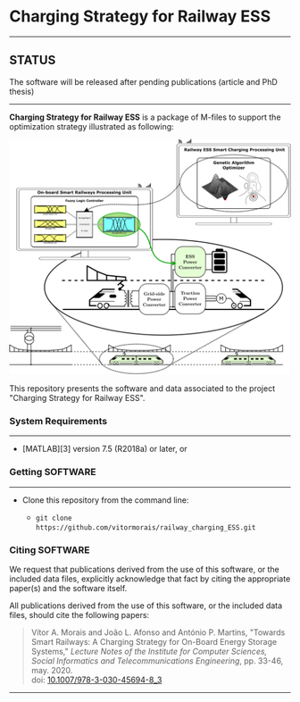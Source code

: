 # Charging Strategy for Railway ESS

-------------------------------------------------------

## STATUS
The software will be released after pending publications (article and PhD thesis)

-------------------------------------------------------

**Charging Strategy for Railway ESS** is a package of M-files to support the optimization strategy illustrated as following:

<!-- <a href="url"><img src="[1]" width="90%" ></a> -->
![Charging Strategy for Railway ESS][diagram]

This repository presents the software and data associated to the project "Charging Strategy for Railway ESS".


### System Requirements
-------------------
*   [MATLAB][3] version 7.5 (R2018a) or later, or

### Getting SOFTWARE
----------------
*	Clone this repository from the command line:
    
    - `git clone https://github.com/vitormorais/railway_charging_ESS.git`


### Citing SOFTWARE
We request that publications derived from the use of this software, or the
included data files, explicitly acknowledge that fact by citing the
appropriate paper(s) and the software itself.

All publications derived from the use of this software, or the included data
files, should cite the following papers:

>   Vítor A. Morais and João L. Afonso and António P. Martins, "Towards Smart Railways: 
    A Charging Strategy for On-Board Energy Storage Systems," *Lecture Notes of the Institute
    for Computer Sciences, Social Informatics and Telecommunications Engineering*, pp. 33-46,
    may. 2020.  
    doi: [10.1007/978-3-030-45694-8_3][2]
    
---

[1]: https://github.com/vitormorais/railway_charging_ESS/raw/main/_accets/train_ESS_architecture.png
[2]: https://doi.org/10.1007/978-3-030-45694-8_3

[diagram]: _accets/train_ESS_architecture.png